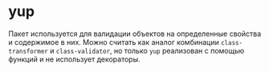 # yup

Пакет используется для валидации объектов на определенные свойства и содержимое в них.
Можно считать как аналог комбинации `class-transformer` и `class-validator`, но только `yup` реализован с помощью функций и не использует декораторы.